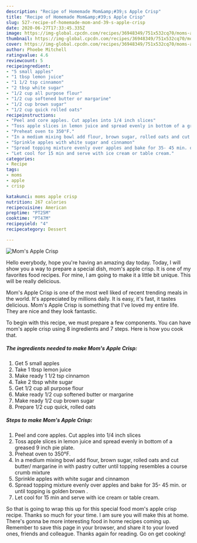 ```yaml
---
description: "Recipe of Homemade Mom&amp;#39;s Apple Crisp"
title: "Recipe of Homemade Mom&amp;#39;s Apple Crisp"
slug: 527-recipe-of-homemade-mom-and-39-s-apple-crisp
date: 2020-06-27T17:33:45.335Z
image: https://img-global.cpcdn.com/recipes/36948349/751x532cq70/moms-apple-crisp-recipe-main-photo.jpg
thumbnail: https://img-global.cpcdn.com/recipes/36948349/751x532cq70/moms-apple-crisp-recipe-main-photo.jpg
cover: https://img-global.cpcdn.com/recipes/36948349/751x532cq70/moms-apple-crisp-recipe-main-photo.jpg
author: Phoebe Mitchell
ratingvalue: 4.6
reviewcount: 5
recipeingredient:
- "5 small apples"
- "1 tbsp lemon juice"
- "1 1/2 tsp cinnamon"
- "2 tbsp white sugar"
- "1/2 cup all purpose flour"
- "1/2 cup softened butter or margarine"
- "1/2 cup brown sugar"
- "1/2 cup quick rolled oats"
recipeinstructions:
- "Peel and core apples. Cut apples into 1/4 inch slices"
- "Toss apple slices in lemon juice and spread evenly in bottom of a greased 9 inch pie plate."
- "Preheat oven to 350°F."
- "In a medium mixing bowl add flour, brown sugar, rolled oats and cut butter/ margarine in with pastry cutter until topping resembles a course crumb mixture"
- "Sprinkle apples with white sugar and cinnamon"
- "Spread topping mixture evenly over apples and bake for 35- 45 min. or until topping is golden brown ."
- "Let cool for 15 min and serve with ice cream or table cream."
categories:
- Recipe
tags:
- moms
- apple
- crisp

katakunci: moms apple crisp 
nutrition: 267 calories
recipecuisine: American
preptime: "PT25M"
cooktime: "PT47M"
recipeyield: "4"
recipecategory: Dessert

---
```



![Mom&#39;s Apple Crisp](https://img-global.cpcdn.com/recipes/36948349/751x532cq70/moms-apple-crisp-recipe-main-photo.jpg)

Hello everybody, hope you're having an amazing day today. Today, I will show you a way to prepare a special dish, mom&#39;s apple crisp. It is one of my favorites food recipes. For mine, I am going to make it a little bit unique. This will be really delicious.



Mom&#39;s Apple Crisp is one of the most well liked of recent trending meals in the world. It's appreciated by millions daily. It is easy, it's fast, it tastes delicious. Mom&#39;s Apple Crisp is something that I've loved my entire life. They are nice and they look fantastic.


To begin with this recipe, we must prepare a few components. You can have mom&#39;s apple crisp using 8 ingredients and 7 steps. Here is how you cook that.

##### The ingredients needed to make Mom&#39;s Apple Crisp:

1. Get 5 small apples
1. Take 1 tbsp lemon juice
1. Make ready 1 1/2 tsp cinnamon
1. Take 2 tbsp white sugar
1. Get 1/2 cup all purpose flour
1. Make ready 1/2 cup softened butter or margarine
1. Make ready 1/2 cup brown sugar
1. Prepare 1/2 cup quick, rolled oats




##### Steps to make Mom&#39;s Apple Crisp:

1. Peel and core apples. Cut apples into 1/4 inch slices
1. Toss apple slices in lemon juice and spread evenly in bottom of a greased 9 inch pie plate.
1. Preheat oven to 350°F.
1. In a medium mixing bowl add flour, brown sugar, rolled oats and cut butter/ margarine in with pastry cutter until topping resembles a course crumb mixture
1. Sprinkle apples with white sugar and cinnamon
1. Spread topping mixture evenly over apples and bake for 35- 45 min. or until topping is golden brown .
1. Let cool for 15 min and serve with ice cream or table cream.




So that is going to wrap this up for this special food mom&#39;s apple crisp recipe. Thanks so much for your time. I am sure you will make this at home. There's gonna be more interesting food in home recipes coming up. Remember to save this page in your browser, and share it to your loved ones, friends and colleague. Thanks again for reading. Go on get cooking!

